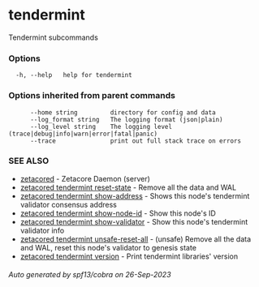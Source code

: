 # tendermint

Tendermint subcommands

### Options

```
  -h, --help   help for tendermint
```

### Options inherited from parent commands

```
      --home string         directory for config and data 
      --log_format string   The logging format (json|plain) 
      --log_level string    The logging level (trace|debug|info|warn|error|fatal|panic) 
      --trace               print out full stack trace on errors
```

### SEE ALSO

* [zetacored](zetacored.md)	 - Zetacore Daemon (server)
* [zetacored tendermint reset-state](zetacored_tendermint_reset-state.md)	 - Remove all the data and WAL
* [zetacored tendermint show-address](zetacored_tendermint_show-address.md)	 - Shows this node's tendermint validator consensus address
* [zetacored tendermint show-node-id](zetacored_tendermint_show-node-id.md)	 - Show this node's ID
* [zetacored tendermint show-validator](zetacored_tendermint_show-validator.md)	 - Show this node's tendermint validator info
* [zetacored tendermint unsafe-reset-all](zetacored_tendermint_unsafe-reset-all.md)	 - (unsafe) Remove all the data and WAL, reset this node's validator to genesis state
* [zetacored tendermint version](zetacored_tendermint_version.md)	 - Print tendermint libraries' version

###### Auto generated by spf13/cobra on 26-Sep-2023
